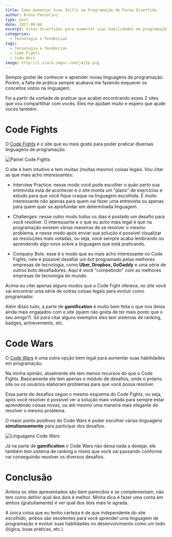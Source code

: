 ```yaml
---
title: Como Aumentar Suas Skills em Programação de Forma Divertida
author: Breno Panzolini
type: post
date: 2017-09-06
excerpt: Sites divertidos para aumentar suas habilidades em programação, ou aprender uma nova linguagem.
categories:
  - Tecnologia e Tendências
tags:
  - Tecnologia e Tendências
  - Code Fights
  - Code Wars
image: http://i.stack.imgur.com/j4j1p.png
---
```


Sempre gostei de conhecer e aprender novas linguagens de programação. Porém, a falta de prática sempre acabava me fazendo esquecer os conceitos vistos na linguagem.

Foi a partir da vontade de praticar que acabei encontrando esses 2 sites que vou compartilhar com vocês. Eles me ajudam muito e espero que ajude vocês também.

# Code Fights

O [Code Fights](https://codefights.com/) é o site que eu mais gosto para poder praticar diversas linguagens de programação. 

![Painel Code Fights](http://i.imgur.com/Uisu6V9.png)

O site é bem intuitivo e tem muitas (muitas mesmo) coisas legais. Vou citar as que mais acho interessantes:

- Interview Practice: nesse modo você pode escolher o quão perto sua entrevista está de acontecer e o site monta um "plano" de exercícios e estudo para que você fique craque na linguagem escolhida. É muito interessante não apenas para quem vai fazer uma entrevista ou apenas para quem quer se aprofundar em determinada linguagem.

- Challenges: nesse outro modo todos os dias é postado um desafio para você resolver. O interessante e o que eu acho mais legal é que na programação existem várias maneiras de se resolver o mesmo problema, e nesse modo após enviar sua solução é possível visualizar as resoluções mais votadas, ou seja, você sempre acaba lembrando ou aprendendo algo novo sobre a linguagem que está praticando.

- Company Bots: esse é o modo que eu mais acho interessante no Code Fights, nele é possível desafiar um *bot* programado pelas melhores empresas de tecnologia, como **Uber, Dropbox, GoDaddy** e uma série de outros bots desafiadores. Aqui é você "competindo" com as melhores empresas de tecnologia do mundo.

Acima eu citei apenas alguns modos que o Code Fight oferece, no site você vai encontrar uma série de outras coisas legais para evoluir como programador.

Além disso tudo, a parte de **gamification** é muito bem feita o que nos deixa ainda mais engajados com o site (quem não gosta de ter mais ponto que o seu amigo?). Só para citar alguns exemplos eles tem sistemas de ranking, badges, achievements, etc.

# Code Wars

O [Code Wars](https://www.codewars.com/) é uma outra opção bem legal para aumentar suas habilidades em programação.

Na minha opinião, atualmente ele tem menos recursos do que o Code Fights. Basicamente ele tem apenas o módulo de desafios, onde o próprio site ou os usuários elaboram problemas para que você possa resolver.

Essa parte de desafios segue o mesmo esquema do Code Fights, ou seja, após você resolver é possível ver a solução mais votada para sempre estar aprendendo coisas novas, ou até mesmo uma maneira mais elegante de resolver o mesmo problema.

O maior ponto positivos do Code Wars é poder escolher várias linguagens **simultaneamente** para participar dos desafios.

![Linguagens Code Wars](http://i.imgur.com/6zDRRor.png)

Já na parte de **gamification** o Code Wars não deixa nada a desejar, ele também tem sistema de ranking e níveis que você vai passando conforme vai conseguindo resolver os diversos desafios.

# Conclusão

Ambos os sites apresentados são bem parecidos e se complementam, não tem como definir qual dos dois é melhor. Minha dica é fazer uma conta em ambos (gratuitamente) e ver qual dos dois mais te agrada.

A única coisa que eu tenho certeza é de que independente do site escolhido, ambos são excelentes para você aprender uma linguagem de programação e evoluir suas habilidades no desenvolvimento como um todo (lógica, boas práticas, etc.).
